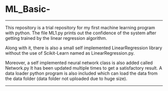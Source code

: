 # ML_Basic-
******************************************************************************************
This repository is a trial repository for my first machine learning program with python.
The file ML1.py prints out the confidence of the system after getting trained by the linear
regression algorithm.

Along with it, there is also a small self implemented LinearRegression library without
the use of Scikit-Learn named as LinearRegression.py.

Moreover, a self implemented neural network class is also added called Network.py
It has been updated multiple times to get a satisfactory result.
A data loader python program is also included which can load the data from the data folder
(data folder not uploaded due to huge size).
*******************************************************************************************
